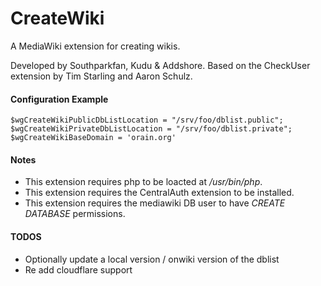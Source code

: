 CreateWiki
==========

A MediaWiki extension for creating wikis.

Developed by Southparkfan, Kudu & Addshore.
Based on the CheckUser extension by Tim Starling and Aaron Schulz.

#### Configuration Example
    $wgCreateWikiPublicDbListLocation = "/srv/foo/dblist.public";
    $wgCreateWikiPrivateDbListLocation = "/srv/foo/dblist.private";
    $wgCreateWikiBaseDomain = 'orain.org'

#### Notes
 - This extension requires php to be loacted at */usr/bin/php*.
 - This extension requires the CentralAuth extension to be installed.
 - This extension requires the mediawiki DB user to have *CREATE DATABASE* permissions.

 #### TODOS
  - Optionally update a local version / onwiki version of the dblist
  - Re add cloudflare support